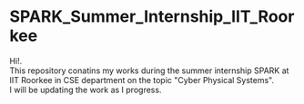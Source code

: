 # SPARK_Summer_Internship_IIT_Roorkee
Hi!.  
This repository conatins my works during the summer internship SPARK at IIT Roorkee in CSE department on the topic "Cyber Physical Systems".  
I will be updating the work as I progress.

